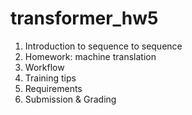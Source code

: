 # transformer_hw5
1. Introduction to sequence to sequence
2. Homework: machine translation
3. Workflow
4. Training tips
5. Requirements
6. Submission & Grading

